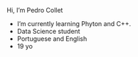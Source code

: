 Hi, I’m Pedro Collet
- I’m currently learning Phyton and C++.
- Data Science student
- Portuguese and English
- 19 yo
